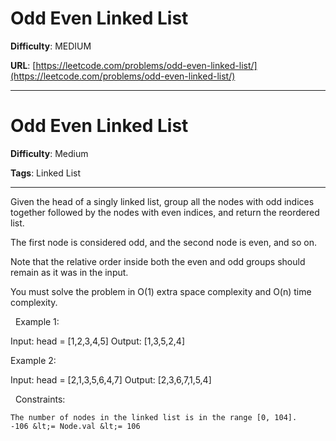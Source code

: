 # Odd Even Linked List

**Difficulty**: MEDIUM

**URL**: [https://leetcode.com/problems/odd-even-linked-list/](https://leetcode.com/problems/odd-even-linked-list/)

---

# Odd Even Linked List

**Difficulty**: Medium

**Tags**: Linked List

---

Given the head of a singly linked list, group all the nodes with odd indices together followed by the nodes with even indices, and return the reordered list.

The first node is considered odd, and the second node is even, and so on.

Note that the relative order inside both the even and odd groups should remain as it was in the input.

You must solve the problem&nbsp;in O(1)&nbsp;extra space complexity and O(n) time complexity.

&nbsp;
Example 1:


Input: head = [1,2,3,4,5]
Output: [1,3,5,2,4]


Example 2:


Input: head = [2,1,3,5,6,4,7]
Output: [2,3,6,7,1,5,4]


&nbsp;
Constraints:


	The number of nodes in the linked list is in the range [0, 104].
	-106 &lt;= Node.val &lt;= 106



